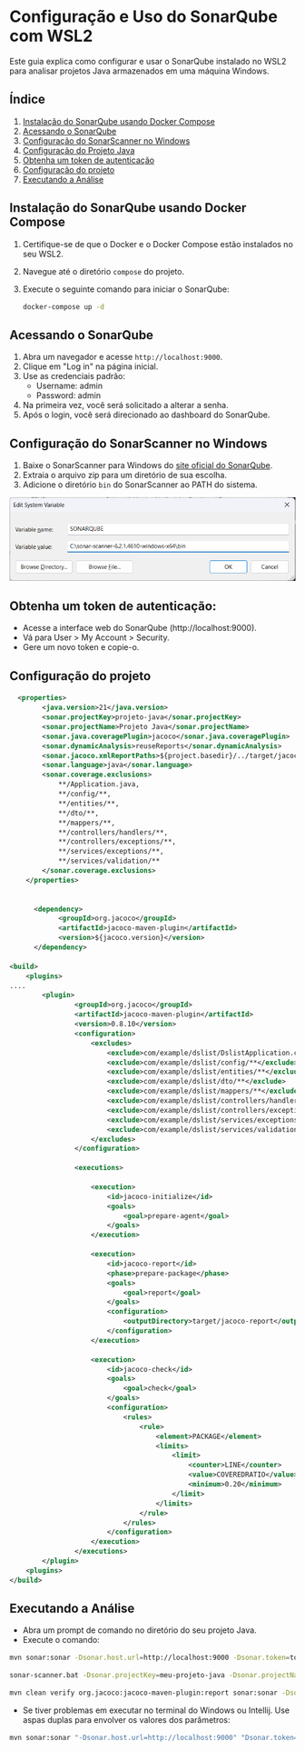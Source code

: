 # Configuração e Uso do SonarQube com WSL2

Este guia explica como configurar e usar o SonarQube instalado no WSL2 para analisar projetos Java armazenados em uma máquina Windows.

## Índice

1. [Instalação do SonarQube usando Docker Compose](#instalação-do-sonarqube-usando-docker-compose)
2. [Acessando o SonarQube](#acessando-o-sonarqube)
3. [Configuração do SonarScanner no Windows](#configuração-do-sonarscanner-no-windows)
4. [Configuração do Projeto Java](#configuração-do-projeto-java)
5. [Obtenha um token de autenticação](#obtenha-um-token-de-autenticação)
6. [Configuração do projeto](#configuração-do-projeto)
7. [Executando a Análise](#executando-a-análise)

## Instalação do SonarQube usando Docker Compose

1. Certifique-se de que o Docker e o Docker Compose estão instalados no seu WSL2.
2. Navegue até o diretório `compose` do projeto.
3. Execute o seguinte comando para iniciar o SonarQube:

   ```bash
   docker-compose up -d
   ```


## Acessando o SonarQube

1. Abra um navegador e acesse `http://localhost:9000`.
2. Clique em "Log in" na página inicial.
3. Use as credenciais padrão:
   - Username: admin
   - Password: admin
4. Na primeira vez, você será solicitado a alterar a senha.
5. Após o login, você será direcionado ao dashboard do SonarQube.

## Configuração do SonarScanner no Windows

1. Baixe o SonarScanner para Windows do [site oficial do SonarQube](https://docs.sonarqube.org/latest/analyzing-source-code/scanners/sonarscanner/).
2. Extraia o arquivo zip para um diretório de sua escolha.
3. Adicione o diretório `bin` do SonarScanner ao PATH do sistema.

![Variável de Ambiente](https://raw.githubusercontent.com/fabioallima/sonarqube/refs/heads/main/images/system_variable_sonar.png)

## Obtenha um token de autenticação:
* Acesse a interface web do SonarQube (http://localhost:9000).
* Vá para User > My Account > Security.
* Gere um novo token e copie-o.

## Configuração do projeto

```XML
  <properties>
        <java.version>21</java.version>
        <sonar.projectKey>projeto-java</sonar.projectKey>
		<sonar.projectName>Projeto Java</sonar.projectName>
		<sonar.java.coveragePlugin>jacoco</sonar.java.coveragePlugin>
		<sonar.dynamicAnalysis>reuseReports</sonar.dynamicAnalysis>
		<sonar.jacoco.xmlReportPaths>${project.basedir}/../target/jacoco.exec</sonar.jacoco.reportPath>
		<sonar.language>java</sonar.language>
		<sonar.coverage.exclusions>
			**/Application.java,
			**/config/**,
			**/entities/**,
			**/dto/**,
			**/mappers/**,
			**/controllers/handlers/**,
			**/controllers/exceptions/**,
			**/services/exceptions/**,
			**/services/validation/**
		</sonar.coverage.exclusions>
    </properties>


      <dependency>
            <groupId>org.jacoco</groupId>
            <artifactId>jacoco-maven-plugin</artifactId>
            <version>${jacoco.version}</version>
      </dependency>

<build>
    <plugins>
....
        <plugin>
 				<groupId>org.jacoco</groupId>
				<artifactId>jacoco-maven-plugin</artifactId>
				<version>0.8.10</version>
				<configuration>
					<excludes>
						<exclude>com/example/dslist/DslistApplication.class</exclude>
						<exclude>com/example/dslist/config/**</exclude>
						<exclude>com/example/dslist/entities/**</exclude>
						<exclude>com/example/dslist/dto/**</exclude>
						<exclude>com/example/dslist/mappers/**</exclude>
						<exclude>com/example/dslist/controllers/handlers/**</exclude>
						<exclude>com/example/dslist/controllers/exceptions/**</exclude>
						<exclude>com/example/dslist/services/exceptions/**</exclude>
						<exclude>com/example/dslist/services/validation/**</exclude>
					</excludes>
				</configuration>

				<executions>

					<execution>
						<id>jacoco-initialize</id>
						<goals>
							<goal>prepare-agent</goal>
						</goals>
					</execution>

					<execution>
						<id>jacoco-report</id>
						<phase>prepare-package</phase>
						<goals>
							<goal>report</goal>
						</goals>
						<configuration>
							<outputDirectory>target/jacoco-report</outputDirectory>
						</configuration>
					</execution>

					<execution>
						<id>jacoco-check</id>
						<goals>
							<goal>check</goal>
						</goals>
						<configuration>
							<rules>
								<rule>
									<element>PACKAGE</element>
									<limits>
										<limit>
											<counter>LINE</counter>
											<value>COVEREDRATIO</value>
											<minimum>0.20</minimum>
										</limit>
									</limits>
								</rule>
							</rules>
						</configuration>
					</execution>
				</executions>
		</plugin> 
    <plugins>   
</build>
```

## Executando a Análise
* Abra um prompt de comando no diretório do seu projeto Java.
* Execute o comando: 

```bash
mvn sonar:sonar -Dsonar.host.url=http://localhost:9000 -Dsonar.token=token_user
```

```bash
sonar-scanner.bat -Dsonar.projectKey=meu-projeto-java -Dsonar.projectName="Meu Projeto Java" -Dsonar.sources=src/main/java -Dsonar.java.binaries=target/classes -Dsonar.host.url=http://localhost:9000 -Dsonar.token=seu_token_de_autenticacao
```

```bash
mvn clean verify org.jacoco:jacoco-maven-plugin:report sonar:sonar -Dsonar.projectKey=Projeto   -Dsonar.projectName='Projeto Java'   -Dsonar.host.url=http://localhost:9000   -Dsonar.token=seu_token_de_autenticacaoc46bb -Dsonar.coverage.jacoco.xmlReportPaths=target/site/jacoco/jacoco.xml
```

* Se tiver problemas em executar no terminal do Windows ou Intellij. Use aspas duplas para envolver os valores dos parâmetros:

```bash
mvn sonar:sonar "-Dsonar.host.url=http://localhost:9000" "Dsonar.token=token_user"
```

